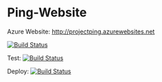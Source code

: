 # Ping-Website

Azure Website: http://projectping.azurewebsites.net

[![Build Status](https://dev.azure.com/sofu0185/Ping/_apis/build/status/gruppe-4-v3.Ping-Website?branchName=master)](https://dev.azure.com/sofu0185/Ping/_build/latest?definitionId=3&branchName=master)

Test:
[![Build Status](https://dev.azure.com/sofu0185/Ping/_apis/build/status/gruppe-4-v3.Ping-Website?branchName=master&jobName=Test)](https://dev.azure.com/sofu0185/Ping/_build/latest?definitionId=3&branchName=master)

Deploy:
[![Build Status](https://dev.azure.com/sofu0185/Ping/_apis/build/status/gruppe-4-v3.Ping-Website?branchName=master&jobName=Deploy)](https://dev.azure.com/sofu0185/Ping/_build/latest?definitionId=3&branchName=master)
